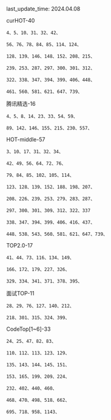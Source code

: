last_update_time: 2024.04.08

curHOT-40

    4、5、10、31、32、42、
    
    56、76、78、84、85、114、124、
    
    128、139、146、148、152、208、215、
    
    239、253、287、297、300、301、312、
    
    322、338、347、394、399、406、448、
    
    461、560、581、621、647、739、

腾讯精选-16

    4、5、8、14、23、33、54、59、
    
    89、142、146、155、215、230、557、

HOT-middle-57

    3、10、17、31、32、34、
    
    42、49、56、64、72、76、
    
    79、84、85、102、105、114、
    
    123、128、139、152、188、198、207、
    
    208、226、239、253、279、283、287、
    
    297、300、301、309、312、322、337
    
    338、347、394、399、406、416、437、
    
    448、538、543、560、581、621、647、739、

TOP2.0-17

    41、44、73、116、134、149、
    
    166、172、179、227、326、
    
    329、334、341、371、378、395、

面试TOP-11

    28、29、76、127、140、212、
    
    218、301、315、324、399、

CodeTop[1~6]-33

    24、25、47、82、83、
    
    110、112、113、123、129、
    
    135、143、144、145、151、
    
    153、165、199、209、224、
    
    232、402、440、460、
    
    468、470、498、518、662、
    
    695、718、958、1143、
